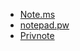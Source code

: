 * [Note.ms](https://note.ms/)
* [notepad.pw](https://notepad.pw/)
* [Privnote](https://privnote.com/)
